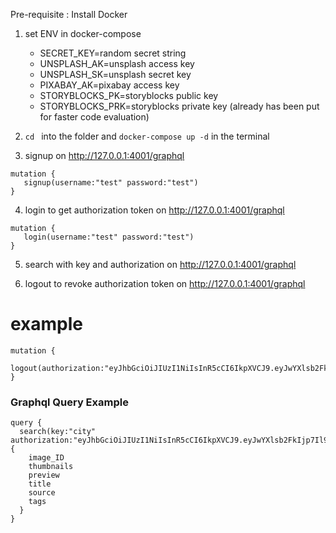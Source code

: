 Pre-requisite : Install Docker

1. set ENV in docker-compose
      - SECRET_KEY=random secret string
      - UNSPLASH_AK=unsplash access key
      - UNSPLASH_SK=unsplash secret key
      - PIXABAY_AK=pixabay access key
      - STORYBLOCKS_PK=storyblocks public key
      - STORYBLOCKS_PRK=storyblocks private key
  (already has been put for faster code evaluation)
  
2. ```cd ``` into the folder and ```docker-compose up -d``` in the terminal
3. signup on http://127.0.0.1:4001/graphql

```
mutation {
   signup(username:"test" password:"test")
}
```
4. login to get authorization token on http://127.0.0.1:4001/graphql
```
mutation {
   login(username:"test" password:"test")
}
```
5. search with key and authorization on http://127.0.0.1:4001/graphql


6. logout to revoke authorization token on http://127.0.0.1:4001/graphql

# example

```
mutation {
  logout(authorization:"eyJhbGciOiJIUzI1NiIsInR5cCI6IkpXVCJ9.eyJwYXlsb2FkIjp7Il9pZCI6IjVmYjljOGY5MjM0YTFhMDAxZmYzMDBiMCIsInVzZXJuYW1lIjoidGVzdCJ9LCJleHAiOjE2MDY2NzI3NTIsImlhdCI6MTYwNjA2Nzk1Mn0.4eLlbXkeAGqYMHguIZkOF_esRvNcY3Szdx6yHuviDx0")
}
```

### Graphql Query Example
```
query {
  search(key:"city" authorization:"eyJhbGciOiJIUzI1NiIsInR5cCI6IkpXVCJ9.eyJwYXlsb2FkIjp7Il9pZCI6IjVmYjljOGY5MjM0YTFhMDAxZmYzMDBiMCIsInVzZXJuYW1lIjoidGVzdCJ9LCJleHAiOjE2MDY2NzI3NTIsImlhdCI6MTYwNjA2Nzk1Mn0.4eLlbXkeAGqYMHguIZkOF_esRvNcY3Szdx6yHuviDx0") {
    image_ID
    thumbnails
    preview
    title
    source
    tags
  }
}
```
